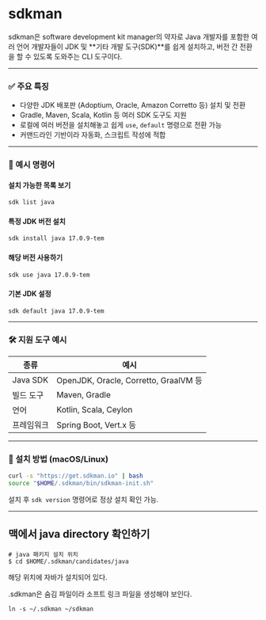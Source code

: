 # sdkman

sdkman은 software development kit manager의 약자로 Java 개발자를 포함한 여러 언어 개발자들이 JDK 및 **기타 개발 도구(SDK)**를 쉽게 설치하고, 버전 간 전환을 할 수 있도록 도와주는 CLI 도구이다.

---

### ✅ 주요 특징

* 다양한 JDK 배포판 (Adoptium, Oracle, Amazon Corretto 등) 설치 및 전환
* Gradle, Maven, Scala, Kotlin 등 여러 SDK 도구도 지원
* 로컬에 여러 버전을 설치해놓고 쉽게 `use`, `default` 명령으로 전환 가능
* 커맨드라인 기반이라 자동화, 스크립트 작성에 적합

---

### 📌 예시 명령어

#### 설치 가능한 목록 보기

```bash
sdk list java
```

#### 특정 JDK 버전 설치

```bash
sdk install java 17.0.9-tem
```

#### 해당 버전 사용하기

```bash
sdk use java 17.0.9-tem
```

#### 기본 JDK 설정

```bash
sdk default java 17.0.9-tem
```

---

### 🛠 지원 도구 예시

| 종류       | 예시                                   |
| -------- | ------------------------------------ |
| Java SDK | OpenJDK, Oracle, Corretto, GraalVM 등 |
| 빌드 도구    | Maven, Gradle                        |
| 언어       | Kotlin, Scala, Ceylon                |
| 프레임워크    | Spring Boot, Vert.x 등                |

---

### 🧩 설치 방법 (macOS/Linux)

```bash
curl -s "https://get.sdkman.io" | bash
source "$HOME/.sdkman/bin/sdkman-init.sh"
```

설치 후 `sdk version` 명령어로 정상 설치 확인 가능.

---

## 맥에서 java directory 확인하기

``` 
# java 패키지 설치 위치
$ cd $HOME/.sdkman/candidates/java

```

해당 위치에 자바가 설치되어 있다.

.sdkman은 숨김 파일이라 소프트 링크 파일을 생성해야 보인다.

```
ln -s ~/.sdkman ~/sdkman
```

